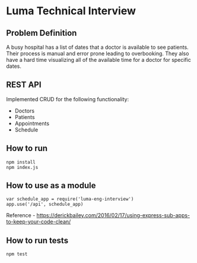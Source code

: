# Luma Technical Interview

## Problem Definition

A busy hospital has a list of dates that a doctor is available to see patients. Their process is manual and error prone leading to overbooking. They also have a hard time visualizing all of the available time for a doctor for specific dates. 

## REST API

Implemented CRUD for the following functionality:

* Doctors
* Patients
* Appointments
* Schedule

## How to run

```
npm install
npm index.js
```

## How to use as a module

```
var schedule_app = require('luma-eng-interview')
app.use('/api', schedule_app)
```
Reference - https://derickbailey.com/2016/02/17/using-express-sub-apps-to-keep-your-code-clean/

## How to run tests

```
npm test
```
